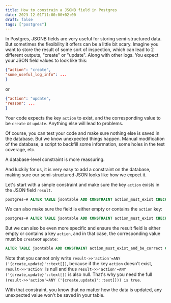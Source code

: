 ```yaml
---
title: How to constrain a JSONB field in Postgres
date: 2023-12-01T11:00:00+02:00
draft: false
tags: ["postgres"]
---
```


In Postgres, JSONB fields are very useful for storing semi-structured data. But sometimes the flexibility it offers can be a little bit scary. Imagine you want to store the result of some sort of inspection, which can lead to 2 different outputs, "create" or "update". Along with other logs. You expect your JSON field values to look like this:

```json
{"action": "create",
"some_useful_log_info": ...
}
``````

or

```json
{"action": "update",
"reason": ...
}
```

Your code expects the key `action` to exist, and the corresponding value to be `create` or `update`. Anything else will lead to problems.

Of course, you can test your code and make sure nothing else is saved in the database. But we know unexpected things happen. Manual modification of the database, a script to backfill some information, some holes in the test coverage, etc.

A database-level constraint is more reassuring.

And luckily for us, it is very easy to add a constraint on the database, making sure our semi-structured JSON looks like how we expect it.

Let's start with a simple constraint and make sure the key `action` exists in the JSON field `result`.

```sql
postgres=# ALTER TABLE jsontable ADD CONSTRAINT action_must_exist CHECK (result ? 'action');
```

We can also make sure the field is either empty or contains the `action` key:

```sql
postgres=# ALTER TABLE jsontable ADD CONSTRAINT action_must_exist CHECK (result = '"{}"' or result ? 'action');
```

But we can also be even more specific and ensure the result field is either empty or contains a key `action`, and in that case, the corresponding value must be `create`or `update`:

```sql
ALTER TABLE jsontable ADD CONSTRAINT action_must_exist_and_be_correct CHECK (result = '"{}"' or (result->>'action'=ANY ('{create,update}'::text[])) is true)
```

Note that you cannot only write ```result->>'action'=ANY ('{create,update}'::text[])```, because if the key `action` doesn't exist, `result->>'action'` is null and thus ```result->>'action'=ANY ('{create,update}'::text[])``` is also null. That's why you need the full `(result->>'action'=ANY ('{create,update}'::text[])) is true`.

With that constraint, you know that no matter how the data is updated, any unexpected value won't be saved in your table.
 